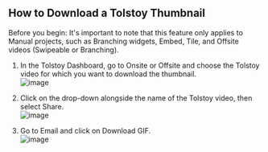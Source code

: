 ## How to Download a Tolstoy Thumbnail

Before you begin: It's important to note that this feature only applies to Manual projects, such as Branching widgets, Embed, Tile, and Offsite videos (Swipeable or Branching).

1. In the Tolstoy Dashboard, go to Onsite or Offsite and choose the Tolstoy video for which you want to download the thumbnail.  
   ![image](https://github.com/user-attachments/assets/abb889e1-47ea-40bf-899e-2f8b8697cec1)

2. Click on the drop-down alongside the name of the Tolstoy video, then select Share.  
   ![image](https://github.com/user-attachments/assets/1cf52873-c0b6-43e2-9535-c93aaa8be61d)

3. Go to Email and click on Download GIF.  
   ![image](https://github.com/user-attachments/assets/7dde443c-f6ee-4410-866d-d8f63b370333)
